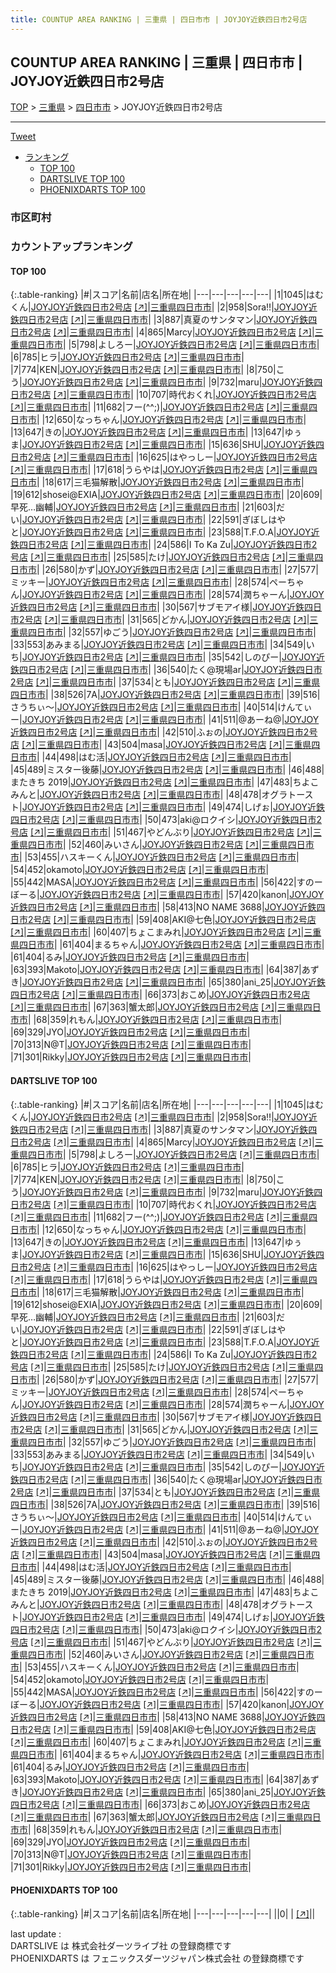 ```yaml
---
title: COUNTUP AREA RANKING | 三重県 | 四日市市 | JOYJOY近鉄四日市2号店
---
```

## COUNTUP AREA RANKING | 三重県 | 四日市市 | JOYJOY近鉄四日市2号店

[TOP](/darts/rank/) > [三重県](/darts/rank/三重県/) > [四日市市](/darts/rank/三重県/四日市市/) > JOYJOY近鉄四日市2号店

___

<a href="https://twitter.com/share?ref_src=twsrc%5Etfw" data-text="COUNTUP AREA RANKING | 三重県四日市市JOYJOY近鉄四日市2号店" class="twitter-share-button" data-hashtags="DARTSLIVE,PHOENIXDARTS,darts,ダーツ" data-show-count="false">Tweet</a>

* [ランキング](#カウントアップランキング)
    * [TOP 100](#top-100)
    * [DARTSLIVE TOP 100](#dartslive-top-100)
    * [PHOENIXDARTS TOP 100](#phoenixdarts-top-100)

### 市区町村

<ul>

</ul>

### カウントアップランキング

#### TOP 100



{:.table-ranking}
|#|スコア|名前|店名|所在地|
|---|---|---|---|---|
|1|1045|<span class="rank-name-dl">はむくん</span>|<a href="/darts/rank/shops/18fcf96944e41924774c926eb736cb5a.html">JOYJOY近鉄四日市2号店</a> <a href="https://search.dartslive.com/jp/shop/18fcf96944e41924774c926eb736cb5a">[↗]</a>|<a href="/darts/rank/三重県/四日市市">三重県四日市市</a>|
|2|958|<span class="rank-name-dl">Sora‼︎</span>|<a href="/darts/rank/shops/18fcf96944e41924774c926eb736cb5a.html">JOYJOY近鉄四日市2号店</a> <a href="https://search.dartslive.com/jp/shop/18fcf96944e41924774c926eb736cb5a">[↗]</a>|<a href="/darts/rank/三重県/四日市市">三重県四日市市</a>|
|3|887|<span class="rank-name-dl">真夏のサンタマン</span>|<a href="/darts/rank/shops/18fcf96944e41924774c926eb736cb5a.html">JOYJOY近鉄四日市2号店</a> <a href="https://search.dartslive.com/jp/shop/18fcf96944e41924774c926eb736cb5a">[↗]</a>|<a href="/darts/rank/三重県/四日市市">三重県四日市市</a>|
|4|865|<span class="rank-name-dl">Marcy</span>|<a href="/darts/rank/shops/18fcf96944e41924774c926eb736cb5a.html">JOYJOY近鉄四日市2号店</a> <a href="https://search.dartslive.com/jp/shop/18fcf96944e41924774c926eb736cb5a">[↗]</a>|<a href="/darts/rank/三重県/四日市市">三重県四日市市</a>|
|5|798|<span class="rank-name-dl">よしろー</span>|<a href="/darts/rank/shops/18fcf96944e41924774c926eb736cb5a.html">JOYJOY近鉄四日市2号店</a> <a href="https://search.dartslive.com/jp/shop/18fcf96944e41924774c926eb736cb5a">[↗]</a>|<a href="/darts/rank/三重県/四日市市">三重県四日市市</a>|
|6|785|<span class="rank-name-dl">ヒラ</span>|<a href="/darts/rank/shops/18fcf96944e41924774c926eb736cb5a.html">JOYJOY近鉄四日市2号店</a> <a href="https://search.dartslive.com/jp/shop/18fcf96944e41924774c926eb736cb5a">[↗]</a>|<a href="/darts/rank/三重県/四日市市">三重県四日市市</a>|
|7|774|<span class="rank-name-dl">KEN</span>|<a href="/darts/rank/shops/18fcf96944e41924774c926eb736cb5a.html">JOYJOY近鉄四日市2号店</a> <a href="https://search.dartslive.com/jp/shop/18fcf96944e41924774c926eb736cb5a">[↗]</a>|<a href="/darts/rank/三重県/四日市市">三重県四日市市</a>|
|8|750|<span class="rank-name-dl">こう</span>|<a href="/darts/rank/shops/18fcf96944e41924774c926eb736cb5a.html">JOYJOY近鉄四日市2号店</a> <a href="https://search.dartslive.com/jp/shop/18fcf96944e41924774c926eb736cb5a">[↗]</a>|<a href="/darts/rank/三重県/四日市市">三重県四日市市</a>|
|9|732|<span class="rank-name-dl">maru</span>|<a href="/darts/rank/shops/18fcf96944e41924774c926eb736cb5a.html">JOYJOY近鉄四日市2号店</a> <a href="https://search.dartslive.com/jp/shop/18fcf96944e41924774c926eb736cb5a">[↗]</a>|<a href="/darts/rank/三重県/四日市市">三重県四日市市</a>|
|10|707|<span class="rank-name-dl">時代おくれ</span>|<a href="/darts/rank/shops/18fcf96944e41924774c926eb736cb5a.html">JOYJOY近鉄四日市2号店</a> <a href="https://search.dartslive.com/jp/shop/18fcf96944e41924774c926eb736cb5a">[↗]</a>|<a href="/darts/rank/三重県/四日市市">三重県四日市市</a>|
|11|682|<span class="rank-name-dl">フー(^^;)</span>|<a href="/darts/rank/shops/18fcf96944e41924774c926eb736cb5a.html">JOYJOY近鉄四日市2号店</a> <a href="https://search.dartslive.com/jp/shop/18fcf96944e41924774c926eb736cb5a">[↗]</a>|<a href="/darts/rank/三重県/四日市市">三重県四日市市</a>|
|12|650|<span class="rank-name-dl">なっちゃん</span>|<a href="/darts/rank/shops/18fcf96944e41924774c926eb736cb5a.html">JOYJOY近鉄四日市2号店</a> <a href="https://search.dartslive.com/jp/shop/18fcf96944e41924774c926eb736cb5a">[↗]</a>|<a href="/darts/rank/三重県/四日市市">三重県四日市市</a>|
|13|647|<span class="rank-name-dl">きの</span>|<a href="/darts/rank/shops/18fcf96944e41924774c926eb736cb5a.html">JOYJOY近鉄四日市2号店</a> <a href="https://search.dartslive.com/jp/shop/18fcf96944e41924774c926eb736cb5a">[↗]</a>|<a href="/darts/rank/三重県/四日市市">三重県四日市市</a>|
|13|647|<span class="rank-name-dl">ゆぅま</span>|<a href="/darts/rank/shops/18fcf96944e41924774c926eb736cb5a.html">JOYJOY近鉄四日市2号店</a> <a href="https://search.dartslive.com/jp/shop/18fcf96944e41924774c926eb736cb5a">[↗]</a>|<a href="/darts/rank/三重県/四日市市">三重県四日市市</a>|
|15|636|<span class="rank-name-dl">SHU</span>|<a href="/darts/rank/shops/18fcf96944e41924774c926eb736cb5a.html">JOYJOY近鉄四日市2号店</a> <a href="https://search.dartslive.com/jp/shop/18fcf96944e41924774c926eb736cb5a">[↗]</a>|<a href="/darts/rank/三重県/四日市市">三重県四日市市</a>|
|16|625|<span class="rank-name-dl">はやっしー</span>|<a href="/darts/rank/shops/18fcf96944e41924774c926eb736cb5a.html">JOYJOY近鉄四日市2号店</a> <a href="https://search.dartslive.com/jp/shop/18fcf96944e41924774c926eb736cb5a">[↗]</a>|<a href="/darts/rank/三重県/四日市市">三重県四日市市</a>|
|17|618|<span class="rank-name-dl">うらやは</span>|<a href="/darts/rank/shops/18fcf96944e41924774c926eb736cb5a.html">JOYJOY近鉄四日市2号店</a> <a href="https://search.dartslive.com/jp/shop/18fcf96944e41924774c926eb736cb5a">[↗]</a>|<a href="/darts/rank/三重県/四日市市">三重県四日市市</a>|
|18|617|<span class="rank-name-dl">三毛猫解散</span>|<a href="/darts/rank/shops/18fcf96944e41924774c926eb736cb5a.html">JOYJOY近鉄四日市2号店</a> <a href="https://search.dartslive.com/jp/shop/18fcf96944e41924774c926eb736cb5a">[↗]</a>|<a href="/darts/rank/三重県/四日市市">三重県四日市市</a>|
|19|612|<span class="rank-name-dl">shosei@EXIA</span>|<a href="/darts/rank/shops/18fcf96944e41924774c926eb736cb5a.html">JOYJOY近鉄四日市2号店</a> <a href="https://search.dartslive.com/jp/shop/18fcf96944e41924774c926eb736cb5a">[↗]</a>|<a href="/darts/rank/三重県/四日市市">三重県四日市市</a>|
|20|609|<span class="rank-name-dl">早死…幽輔</span>|<a href="/darts/rank/shops/18fcf96944e41924774c926eb736cb5a.html">JOYJOY近鉄四日市2号店</a> <a href="https://search.dartslive.com/jp/shop/18fcf96944e41924774c926eb736cb5a">[↗]</a>|<a href="/darts/rank/三重県/四日市市">三重県四日市市</a>|
|21|603|<span class="rank-name-dl">だい</span>|<a href="/darts/rank/shops/18fcf96944e41924774c926eb736cb5a.html">JOYJOY近鉄四日市2号店</a> <a href="https://search.dartslive.com/jp/shop/18fcf96944e41924774c926eb736cb5a">[↗]</a>|<a href="/darts/rank/三重県/四日市市">三重県四日市市</a>|
|22|591|<span class="rank-name-dl">ぎぼしはやと</span>|<a href="/darts/rank/shops/18fcf96944e41924774c926eb736cb5a.html">JOYJOY近鉄四日市2号店</a> <a href="https://search.dartslive.com/jp/shop/18fcf96944e41924774c926eb736cb5a">[↗]</a>|<a href="/darts/rank/三重県/四日市市">三重県四日市市</a>|
|23|588|<span class="rank-name-dl">T.F.O.A</span>|<a href="/darts/rank/shops/18fcf96944e41924774c926eb736cb5a.html">JOYJOY近鉄四日市2号店</a> <a href="https://search.dartslive.com/jp/shop/18fcf96944e41924774c926eb736cb5a">[↗]</a>|<a href="/darts/rank/三重県/四日市市">三重県四日市市</a>|
|24|586|<span class="rank-name-dl">I To Ka Zu</span>|<a href="/darts/rank/shops/18fcf96944e41924774c926eb736cb5a.html">JOYJOY近鉄四日市2号店</a> <a href="https://search.dartslive.com/jp/shop/18fcf96944e41924774c926eb736cb5a">[↗]</a>|<a href="/darts/rank/三重県/四日市市">三重県四日市市</a>|
|25|585|<span class="rank-name-dl">たけ</span>|<a href="/darts/rank/shops/18fcf96944e41924774c926eb736cb5a.html">JOYJOY近鉄四日市2号店</a> <a href="https://search.dartslive.com/jp/shop/18fcf96944e41924774c926eb736cb5a">[↗]</a>|<a href="/darts/rank/三重県/四日市市">三重県四日市市</a>|
|26|580|<span class="rank-name-dl">かず</span>|<a href="/darts/rank/shops/18fcf96944e41924774c926eb736cb5a.html">JOYJOY近鉄四日市2号店</a> <a href="https://search.dartslive.com/jp/shop/18fcf96944e41924774c926eb736cb5a">[↗]</a>|<a href="/darts/rank/三重県/四日市市">三重県四日市市</a>|
|27|577|<span class="rank-name-dl">ミッキー</span>|<a href="/darts/rank/shops/18fcf96944e41924774c926eb736cb5a.html">JOYJOY近鉄四日市2号店</a> <a href="https://search.dartslive.com/jp/shop/18fcf96944e41924774c926eb736cb5a">[↗]</a>|<a href="/darts/rank/三重県/四日市市">三重県四日市市</a>|
|28|574|<span class="rank-name-dl">ペーちゃん</span>|<a href="/darts/rank/shops/18fcf96944e41924774c926eb736cb5a.html">JOYJOY近鉄四日市2号店</a> <a href="https://search.dartslive.com/jp/shop/18fcf96944e41924774c926eb736cb5a">[↗]</a>|<a href="/darts/rank/三重県/四日市市">三重県四日市市</a>|
|28|574|<span class="rank-name-dl">潤ちゃーん</span>|<a href="/darts/rank/shops/18fcf96944e41924774c926eb736cb5a.html">JOYJOY近鉄四日市2号店</a> <a href="https://search.dartslive.com/jp/shop/18fcf96944e41924774c926eb736cb5a">[↗]</a>|<a href="/darts/rank/三重県/四日市市">三重県四日市市</a>|
|30|567|<span class="rank-name-dl">サブモアイ様</span>|<a href="/darts/rank/shops/18fcf96944e41924774c926eb736cb5a.html">JOYJOY近鉄四日市2号店</a> <a href="https://search.dartslive.com/jp/shop/18fcf96944e41924774c926eb736cb5a">[↗]</a>|<a href="/darts/rank/三重県/四日市市">三重県四日市市</a>|
|31|565|<span class="rank-name-dl">どかん</span>|<a href="/darts/rank/shops/18fcf96944e41924774c926eb736cb5a.html">JOYJOY近鉄四日市2号店</a> <a href="https://search.dartslive.com/jp/shop/18fcf96944e41924774c926eb736cb5a">[↗]</a>|<a href="/darts/rank/三重県/四日市市">三重県四日市市</a>|
|32|557|<span class="rank-name-dl">ゆごう</span>|<a href="/darts/rank/shops/18fcf96944e41924774c926eb736cb5a.html">JOYJOY近鉄四日市2号店</a> <a href="https://search.dartslive.com/jp/shop/18fcf96944e41924774c926eb736cb5a">[↗]</a>|<a href="/darts/rank/三重県/四日市市">三重県四日市市</a>|
|33|553|<span class="rank-name-dl">あみまる</span>|<a href="/darts/rank/shops/18fcf96944e41924774c926eb736cb5a.html">JOYJOY近鉄四日市2号店</a> <a href="https://search.dartslive.com/jp/shop/18fcf96944e41924774c926eb736cb5a">[↗]</a>|<a href="/darts/rank/三重県/四日市市">三重県四日市市</a>|
|34|549|<span class="rank-name-dl">いち</span>|<a href="/darts/rank/shops/18fcf96944e41924774c926eb736cb5a.html">JOYJOY近鉄四日市2号店</a> <a href="https://search.dartslive.com/jp/shop/18fcf96944e41924774c926eb736cb5a">[↗]</a>|<a href="/darts/rank/三重県/四日市市">三重県四日市市</a>|
|35|542|<span class="rank-name-dl">しのぴー</span>|<a href="/darts/rank/shops/18fcf96944e41924774c926eb736cb5a.html">JOYJOY近鉄四日市2号店</a> <a href="https://search.dartslive.com/jp/shop/18fcf96944e41924774c926eb736cb5a">[↗]</a>|<a href="/darts/rank/三重県/四日市市">三重県四日市市</a>|
|36|540|<span class="rank-name-dl">たく@現場ar</span>|<a href="/darts/rank/shops/18fcf96944e41924774c926eb736cb5a.html">JOYJOY近鉄四日市2号店</a> <a href="https://search.dartslive.com/jp/shop/18fcf96944e41924774c926eb736cb5a">[↗]</a>|<a href="/darts/rank/三重県/四日市市">三重県四日市市</a>|
|37|534|<span class="rank-name-dl">とも</span>|<a href="/darts/rank/shops/18fcf96944e41924774c926eb736cb5a.html">JOYJOY近鉄四日市2号店</a> <a href="https://search.dartslive.com/jp/shop/18fcf96944e41924774c926eb736cb5a">[↗]</a>|<a href="/darts/rank/三重県/四日市市">三重県四日市市</a>|
|38|526|<span class="rank-name-dl">7A</span>|<a href="/darts/rank/shops/18fcf96944e41924774c926eb736cb5a.html">JOYJOY近鉄四日市2号店</a> <a href="https://search.dartslive.com/jp/shop/18fcf96944e41924774c926eb736cb5a">[↗]</a>|<a href="/darts/rank/三重県/四日市市">三重県四日市市</a>|
|39|516|<span class="rank-name-dl">さうちぃ〜</span>|<a href="/darts/rank/shops/18fcf96944e41924774c926eb736cb5a.html">JOYJOY近鉄四日市2号店</a> <a href="https://search.dartslive.com/jp/shop/18fcf96944e41924774c926eb736cb5a">[↗]</a>|<a href="/darts/rank/三重県/四日市市">三重県四日市市</a>|
|40|514|<span class="rank-name-dl">けんてぃー</span>|<a href="/darts/rank/shops/18fcf96944e41924774c926eb736cb5a.html">JOYJOY近鉄四日市2号店</a> <a href="https://search.dartslive.com/jp/shop/18fcf96944e41924774c926eb736cb5a">[↗]</a>|<a href="/darts/rank/三重県/四日市市">三重県四日市市</a>|
|41|511|<span class="rank-name-dl">@あーね@</span>|<a href="/darts/rank/shops/18fcf96944e41924774c926eb736cb5a.html">JOYJOY近鉄四日市2号店</a> <a href="https://search.dartslive.com/jp/shop/18fcf96944e41924774c926eb736cb5a">[↗]</a>|<a href="/darts/rank/三重県/四日市市">三重県四日市市</a>|
|42|510|<span class="rank-name-dl">ふぉの</span>|<a href="/darts/rank/shops/18fcf96944e41924774c926eb736cb5a.html">JOYJOY近鉄四日市2号店</a> <a href="https://search.dartslive.com/jp/shop/18fcf96944e41924774c926eb736cb5a">[↗]</a>|<a href="/darts/rank/三重県/四日市市">三重県四日市市</a>|
|43|504|<span class="rank-name-dl">masa</span>|<a href="/darts/rank/shops/18fcf96944e41924774c926eb736cb5a.html">JOYJOY近鉄四日市2号店</a> <a href="https://search.dartslive.com/jp/shop/18fcf96944e41924774c926eb736cb5a">[↗]</a>|<a href="/darts/rank/三重県/四日市市">三重県四日市市</a>|
|44|498|<span class="rank-name-dl">はむ活</span>|<a href="/darts/rank/shops/18fcf96944e41924774c926eb736cb5a.html">JOYJOY近鉄四日市2号店</a> <a href="https://search.dartslive.com/jp/shop/18fcf96944e41924774c926eb736cb5a">[↗]</a>|<a href="/darts/rank/三重県/四日市市">三重県四日市市</a>|
|45|489|<span class="rank-name-dl">ミスター後藤</span>|<a href="/darts/rank/shops/18fcf96944e41924774c926eb736cb5a.html">JOYJOY近鉄四日市2号店</a> <a href="https://search.dartslive.com/jp/shop/18fcf96944e41924774c926eb736cb5a">[↗]</a>|<a href="/darts/rank/三重県/四日市市">三重県四日市市</a>|
|46|488|<span class="rank-name-dl">またきち 2019</span>|<a href="/darts/rank/shops/18fcf96944e41924774c926eb736cb5a.html">JOYJOY近鉄四日市2号店</a> <a href="https://search.dartslive.com/jp/shop/18fcf96944e41924774c926eb736cb5a">[↗]</a>|<a href="/darts/rank/三重県/四日市市">三重県四日市市</a>|
|47|483|<span class="rank-name-dl">ちよこみんと</span>|<a href="/darts/rank/shops/18fcf96944e41924774c926eb736cb5a.html">JOYJOY近鉄四日市2号店</a> <a href="https://search.dartslive.com/jp/shop/18fcf96944e41924774c926eb736cb5a">[↗]</a>|<a href="/darts/rank/三重県/四日市市">三重県四日市市</a>|
|48|478|<span class="rank-name-dl">オグラトースト</span>|<a href="/darts/rank/shops/18fcf96944e41924774c926eb736cb5a.html">JOYJOY近鉄四日市2号店</a> <a href="https://search.dartslive.com/jp/shop/18fcf96944e41924774c926eb736cb5a">[↗]</a>|<a href="/darts/rank/三重県/四日市市">三重県四日市市</a>|
|49|474|<span class="rank-name-dl">しげぉ</span>|<a href="/darts/rank/shops/18fcf96944e41924774c926eb736cb5a.html">JOYJOY近鉄四日市2号店</a> <a href="https://search.dartslive.com/jp/shop/18fcf96944e41924774c926eb736cb5a">[↗]</a>|<a href="/darts/rank/三重県/四日市市">三重県四日市市</a>|
|50|473|<span class="rank-name-dl">aki@ロクイシ</span>|<a href="/darts/rank/shops/18fcf96944e41924774c926eb736cb5a.html">JOYJOY近鉄四日市2号店</a> <a href="https://search.dartslive.com/jp/shop/18fcf96944e41924774c926eb736cb5a">[↗]</a>|<a href="/darts/rank/三重県/四日市市">三重県四日市市</a>|
|51|467|<span class="rank-name-dl">やどんぶり</span>|<a href="/darts/rank/shops/18fcf96944e41924774c926eb736cb5a.html">JOYJOY近鉄四日市2号店</a> <a href="https://search.dartslive.com/jp/shop/18fcf96944e41924774c926eb736cb5a">[↗]</a>|<a href="/darts/rank/三重県/四日市市">三重県四日市市</a>|
|52|460|<span class="rank-name-dl">みいさん</span>|<a href="/darts/rank/shops/18fcf96944e41924774c926eb736cb5a.html">JOYJOY近鉄四日市2号店</a> <a href="https://search.dartslive.com/jp/shop/18fcf96944e41924774c926eb736cb5a">[↗]</a>|<a href="/darts/rank/三重県/四日市市">三重県四日市市</a>|
|53|455|<span class="rank-name-dl">ハスキーくん</span>|<a href="/darts/rank/shops/18fcf96944e41924774c926eb736cb5a.html">JOYJOY近鉄四日市2号店</a> <a href="https://search.dartslive.com/jp/shop/18fcf96944e41924774c926eb736cb5a">[↗]</a>|<a href="/darts/rank/三重県/四日市市">三重県四日市市</a>|
|54|452|<span class="rank-name-dl">okamoto</span>|<a href="/darts/rank/shops/18fcf96944e41924774c926eb736cb5a.html">JOYJOY近鉄四日市2号店</a> <a href="https://search.dartslive.com/jp/shop/18fcf96944e41924774c926eb736cb5a">[↗]</a>|<a href="/darts/rank/三重県/四日市市">三重県四日市市</a>|
|55|442|<span class="rank-name-dl">MASA</span>|<a href="/darts/rank/shops/18fcf96944e41924774c926eb736cb5a.html">JOYJOY近鉄四日市2号店</a> <a href="https://search.dartslive.com/jp/shop/18fcf96944e41924774c926eb736cb5a">[↗]</a>|<a href="/darts/rank/三重県/四日市市">三重県四日市市</a>|
|56|422|<span class="rank-name-dl">すのーぼーる</span>|<a href="/darts/rank/shops/18fcf96944e41924774c926eb736cb5a.html">JOYJOY近鉄四日市2号店</a> <a href="https://search.dartslive.com/jp/shop/18fcf96944e41924774c926eb736cb5a">[↗]</a>|<a href="/darts/rank/三重県/四日市市">三重県四日市市</a>|
|57|420|<span class="rank-name-dl">kanon</span>|<a href="/darts/rank/shops/18fcf96944e41924774c926eb736cb5a.html">JOYJOY近鉄四日市2号店</a> <a href="https://search.dartslive.com/jp/shop/18fcf96944e41924774c926eb736cb5a">[↗]</a>|<a href="/darts/rank/三重県/四日市市">三重県四日市市</a>|
|58|413|<span class="rank-name-dl">NO NAME 3688</span>|<a href="/darts/rank/shops/18fcf96944e41924774c926eb736cb5a.html">JOYJOY近鉄四日市2号店</a> <a href="https://search.dartslive.com/jp/shop/18fcf96944e41924774c926eb736cb5a">[↗]</a>|<a href="/darts/rank/三重県/四日市市">三重県四日市市</a>|
|59|408|<span class="rank-name-dl">AKI@七色</span>|<a href="/darts/rank/shops/18fcf96944e41924774c926eb736cb5a.html">JOYJOY近鉄四日市2号店</a> <a href="https://search.dartslive.com/jp/shop/18fcf96944e41924774c926eb736cb5a">[↗]</a>|<a href="/darts/rank/三重県/四日市市">三重県四日市市</a>|
|60|407|<span class="rank-name-dl">ちょこまみれ</span>|<a href="/darts/rank/shops/18fcf96944e41924774c926eb736cb5a.html">JOYJOY近鉄四日市2号店</a> <a href="https://search.dartslive.com/jp/shop/18fcf96944e41924774c926eb736cb5a">[↗]</a>|<a href="/darts/rank/三重県/四日市市">三重県四日市市</a>|
|61|404|<span class="rank-name-dl">まるちゃん</span>|<a href="/darts/rank/shops/18fcf96944e41924774c926eb736cb5a.html">JOYJOY近鉄四日市2号店</a> <a href="https://search.dartslive.com/jp/shop/18fcf96944e41924774c926eb736cb5a">[↗]</a>|<a href="/darts/rank/三重県/四日市市">三重県四日市市</a>|
|61|404|<span class="rank-name-dl">るみ</span>|<a href="/darts/rank/shops/18fcf96944e41924774c926eb736cb5a.html">JOYJOY近鉄四日市2号店</a> <a href="https://search.dartslive.com/jp/shop/18fcf96944e41924774c926eb736cb5a">[↗]</a>|<a href="/darts/rank/三重県/四日市市">三重県四日市市</a>|
|63|393|<span class="rank-name-dl">Makoto</span>|<a href="/darts/rank/shops/18fcf96944e41924774c926eb736cb5a.html">JOYJOY近鉄四日市2号店</a> <a href="https://search.dartslive.com/jp/shop/18fcf96944e41924774c926eb736cb5a">[↗]</a>|<a href="/darts/rank/三重県/四日市市">三重県四日市市</a>|
|64|387|<span class="rank-name-dl">あずき</span>|<a href="/darts/rank/shops/18fcf96944e41924774c926eb736cb5a.html">JOYJOY近鉄四日市2号店</a> <a href="https://search.dartslive.com/jp/shop/18fcf96944e41924774c926eb736cb5a">[↗]</a>|<a href="/darts/rank/三重県/四日市市">三重県四日市市</a>|
|65|380|<span class="rank-name-dl">ani_25</span>|<a href="/darts/rank/shops/18fcf96944e41924774c926eb736cb5a.html">JOYJOY近鉄四日市2号店</a> <a href="https://search.dartslive.com/jp/shop/18fcf96944e41924774c926eb736cb5a">[↗]</a>|<a href="/darts/rank/三重県/四日市市">三重県四日市市</a>|
|66|373|<span class="rank-name-dl">おこめ</span>|<a href="/darts/rank/shops/18fcf96944e41924774c926eb736cb5a.html">JOYJOY近鉄四日市2号店</a> <a href="https://search.dartslive.com/jp/shop/18fcf96944e41924774c926eb736cb5a">[↗]</a>|<a href="/darts/rank/三重県/四日市市">三重県四日市市</a>|
|67|363|<span class="rank-name-dl">蟹太郎</span>|<a href="/darts/rank/shops/18fcf96944e41924774c926eb736cb5a.html">JOYJOY近鉄四日市2号店</a> <a href="https://search.dartslive.com/jp/shop/18fcf96944e41924774c926eb736cb5a">[↗]</a>|<a href="/darts/rank/三重県/四日市市">三重県四日市市</a>|
|68|359|<span class="rank-name-dl">れもん</span>|<a href="/darts/rank/shops/18fcf96944e41924774c926eb736cb5a.html">JOYJOY近鉄四日市2号店</a> <a href="https://search.dartslive.com/jp/shop/18fcf96944e41924774c926eb736cb5a">[↗]</a>|<a href="/darts/rank/三重県/四日市市">三重県四日市市</a>|
|69|329|<span class="rank-name-dl">JYO</span>|<a href="/darts/rank/shops/18fcf96944e41924774c926eb736cb5a.html">JOYJOY近鉄四日市2号店</a> <a href="https://search.dartslive.com/jp/shop/18fcf96944e41924774c926eb736cb5a">[↗]</a>|<a href="/darts/rank/三重県/四日市市">三重県四日市市</a>|
|70|313|<span class="rank-name-dl">N@T</span>|<a href="/darts/rank/shops/18fcf96944e41924774c926eb736cb5a.html">JOYJOY近鉄四日市2号店</a> <a href="https://search.dartslive.com/jp/shop/18fcf96944e41924774c926eb736cb5a">[↗]</a>|<a href="/darts/rank/三重県/四日市市">三重県四日市市</a>|
|71|301|<span class="rank-name-dl">Rikky</span>|<a href="/darts/rank/shops/18fcf96944e41924774c926eb736cb5a.html">JOYJOY近鉄四日市2号店</a> <a href="https://search.dartslive.com/jp/shop/18fcf96944e41924774c926eb736cb5a">[↗]</a>|<a href="/darts/rank/三重県/四日市市">三重県四日市市</a>|


#### DARTSLIVE TOP 100



{:.table-ranking}
|#|スコア|名前|店名|所在地|
|---|---|---|---|---|
|1|1045|<span class="rank-name-dl">はむくん</span>|<a href="/darts/rank/shops/18fcf96944e41924774c926eb736cb5a.html">JOYJOY近鉄四日市2号店</a> <a href="https://search.dartslive.com/jp/shop/18fcf96944e41924774c926eb736cb5a">[↗]</a>|<a href="/darts/rank/三重県/四日市市">三重県四日市市</a>|
|2|958|<span class="rank-name-dl">Sora‼︎</span>|<a href="/darts/rank/shops/18fcf96944e41924774c926eb736cb5a.html">JOYJOY近鉄四日市2号店</a> <a href="https://search.dartslive.com/jp/shop/18fcf96944e41924774c926eb736cb5a">[↗]</a>|<a href="/darts/rank/三重県/四日市市">三重県四日市市</a>|
|3|887|<span class="rank-name-dl">真夏のサンタマン</span>|<a href="/darts/rank/shops/18fcf96944e41924774c926eb736cb5a.html">JOYJOY近鉄四日市2号店</a> <a href="https://search.dartslive.com/jp/shop/18fcf96944e41924774c926eb736cb5a">[↗]</a>|<a href="/darts/rank/三重県/四日市市">三重県四日市市</a>|
|4|865|<span class="rank-name-dl">Marcy</span>|<a href="/darts/rank/shops/18fcf96944e41924774c926eb736cb5a.html">JOYJOY近鉄四日市2号店</a> <a href="https://search.dartslive.com/jp/shop/18fcf96944e41924774c926eb736cb5a">[↗]</a>|<a href="/darts/rank/三重県/四日市市">三重県四日市市</a>|
|5|798|<span class="rank-name-dl">よしろー</span>|<a href="/darts/rank/shops/18fcf96944e41924774c926eb736cb5a.html">JOYJOY近鉄四日市2号店</a> <a href="https://search.dartslive.com/jp/shop/18fcf96944e41924774c926eb736cb5a">[↗]</a>|<a href="/darts/rank/三重県/四日市市">三重県四日市市</a>|
|6|785|<span class="rank-name-dl">ヒラ</span>|<a href="/darts/rank/shops/18fcf96944e41924774c926eb736cb5a.html">JOYJOY近鉄四日市2号店</a> <a href="https://search.dartslive.com/jp/shop/18fcf96944e41924774c926eb736cb5a">[↗]</a>|<a href="/darts/rank/三重県/四日市市">三重県四日市市</a>|
|7|774|<span class="rank-name-dl">KEN</span>|<a href="/darts/rank/shops/18fcf96944e41924774c926eb736cb5a.html">JOYJOY近鉄四日市2号店</a> <a href="https://search.dartslive.com/jp/shop/18fcf96944e41924774c926eb736cb5a">[↗]</a>|<a href="/darts/rank/三重県/四日市市">三重県四日市市</a>|
|8|750|<span class="rank-name-dl">こう</span>|<a href="/darts/rank/shops/18fcf96944e41924774c926eb736cb5a.html">JOYJOY近鉄四日市2号店</a> <a href="https://search.dartslive.com/jp/shop/18fcf96944e41924774c926eb736cb5a">[↗]</a>|<a href="/darts/rank/三重県/四日市市">三重県四日市市</a>|
|9|732|<span class="rank-name-dl">maru</span>|<a href="/darts/rank/shops/18fcf96944e41924774c926eb736cb5a.html">JOYJOY近鉄四日市2号店</a> <a href="https://search.dartslive.com/jp/shop/18fcf96944e41924774c926eb736cb5a">[↗]</a>|<a href="/darts/rank/三重県/四日市市">三重県四日市市</a>|
|10|707|<span class="rank-name-dl">時代おくれ</span>|<a href="/darts/rank/shops/18fcf96944e41924774c926eb736cb5a.html">JOYJOY近鉄四日市2号店</a> <a href="https://search.dartslive.com/jp/shop/18fcf96944e41924774c926eb736cb5a">[↗]</a>|<a href="/darts/rank/三重県/四日市市">三重県四日市市</a>|
|11|682|<span class="rank-name-dl">フー(^^;)</span>|<a href="/darts/rank/shops/18fcf96944e41924774c926eb736cb5a.html">JOYJOY近鉄四日市2号店</a> <a href="https://search.dartslive.com/jp/shop/18fcf96944e41924774c926eb736cb5a">[↗]</a>|<a href="/darts/rank/三重県/四日市市">三重県四日市市</a>|
|12|650|<span class="rank-name-dl">なっちゃん</span>|<a href="/darts/rank/shops/18fcf96944e41924774c926eb736cb5a.html">JOYJOY近鉄四日市2号店</a> <a href="https://search.dartslive.com/jp/shop/18fcf96944e41924774c926eb736cb5a">[↗]</a>|<a href="/darts/rank/三重県/四日市市">三重県四日市市</a>|
|13|647|<span class="rank-name-dl">きの</span>|<a href="/darts/rank/shops/18fcf96944e41924774c926eb736cb5a.html">JOYJOY近鉄四日市2号店</a> <a href="https://search.dartslive.com/jp/shop/18fcf96944e41924774c926eb736cb5a">[↗]</a>|<a href="/darts/rank/三重県/四日市市">三重県四日市市</a>|
|13|647|<span class="rank-name-dl">ゆぅま</span>|<a href="/darts/rank/shops/18fcf96944e41924774c926eb736cb5a.html">JOYJOY近鉄四日市2号店</a> <a href="https://search.dartslive.com/jp/shop/18fcf96944e41924774c926eb736cb5a">[↗]</a>|<a href="/darts/rank/三重県/四日市市">三重県四日市市</a>|
|15|636|<span class="rank-name-dl">SHU</span>|<a href="/darts/rank/shops/18fcf96944e41924774c926eb736cb5a.html">JOYJOY近鉄四日市2号店</a> <a href="https://search.dartslive.com/jp/shop/18fcf96944e41924774c926eb736cb5a">[↗]</a>|<a href="/darts/rank/三重県/四日市市">三重県四日市市</a>|
|16|625|<span class="rank-name-dl">はやっしー</span>|<a href="/darts/rank/shops/18fcf96944e41924774c926eb736cb5a.html">JOYJOY近鉄四日市2号店</a> <a href="https://search.dartslive.com/jp/shop/18fcf96944e41924774c926eb736cb5a">[↗]</a>|<a href="/darts/rank/三重県/四日市市">三重県四日市市</a>|
|17|618|<span class="rank-name-dl">うらやは</span>|<a href="/darts/rank/shops/18fcf96944e41924774c926eb736cb5a.html">JOYJOY近鉄四日市2号店</a> <a href="https://search.dartslive.com/jp/shop/18fcf96944e41924774c926eb736cb5a">[↗]</a>|<a href="/darts/rank/三重県/四日市市">三重県四日市市</a>|
|18|617|<span class="rank-name-dl">三毛猫解散</span>|<a href="/darts/rank/shops/18fcf96944e41924774c926eb736cb5a.html">JOYJOY近鉄四日市2号店</a> <a href="https://search.dartslive.com/jp/shop/18fcf96944e41924774c926eb736cb5a">[↗]</a>|<a href="/darts/rank/三重県/四日市市">三重県四日市市</a>|
|19|612|<span class="rank-name-dl">shosei@EXIA</span>|<a href="/darts/rank/shops/18fcf96944e41924774c926eb736cb5a.html">JOYJOY近鉄四日市2号店</a> <a href="https://search.dartslive.com/jp/shop/18fcf96944e41924774c926eb736cb5a">[↗]</a>|<a href="/darts/rank/三重県/四日市市">三重県四日市市</a>|
|20|609|<span class="rank-name-dl">早死…幽輔</span>|<a href="/darts/rank/shops/18fcf96944e41924774c926eb736cb5a.html">JOYJOY近鉄四日市2号店</a> <a href="https://search.dartslive.com/jp/shop/18fcf96944e41924774c926eb736cb5a">[↗]</a>|<a href="/darts/rank/三重県/四日市市">三重県四日市市</a>|
|21|603|<span class="rank-name-dl">だい</span>|<a href="/darts/rank/shops/18fcf96944e41924774c926eb736cb5a.html">JOYJOY近鉄四日市2号店</a> <a href="https://search.dartslive.com/jp/shop/18fcf96944e41924774c926eb736cb5a">[↗]</a>|<a href="/darts/rank/三重県/四日市市">三重県四日市市</a>|
|22|591|<span class="rank-name-dl">ぎぼしはやと</span>|<a href="/darts/rank/shops/18fcf96944e41924774c926eb736cb5a.html">JOYJOY近鉄四日市2号店</a> <a href="https://search.dartslive.com/jp/shop/18fcf96944e41924774c926eb736cb5a">[↗]</a>|<a href="/darts/rank/三重県/四日市市">三重県四日市市</a>|
|23|588|<span class="rank-name-dl">T.F.O.A</span>|<a href="/darts/rank/shops/18fcf96944e41924774c926eb736cb5a.html">JOYJOY近鉄四日市2号店</a> <a href="https://search.dartslive.com/jp/shop/18fcf96944e41924774c926eb736cb5a">[↗]</a>|<a href="/darts/rank/三重県/四日市市">三重県四日市市</a>|
|24|586|<span class="rank-name-dl">I To Ka Zu</span>|<a href="/darts/rank/shops/18fcf96944e41924774c926eb736cb5a.html">JOYJOY近鉄四日市2号店</a> <a href="https://search.dartslive.com/jp/shop/18fcf96944e41924774c926eb736cb5a">[↗]</a>|<a href="/darts/rank/三重県/四日市市">三重県四日市市</a>|
|25|585|<span class="rank-name-dl">たけ</span>|<a href="/darts/rank/shops/18fcf96944e41924774c926eb736cb5a.html">JOYJOY近鉄四日市2号店</a> <a href="https://search.dartslive.com/jp/shop/18fcf96944e41924774c926eb736cb5a">[↗]</a>|<a href="/darts/rank/三重県/四日市市">三重県四日市市</a>|
|26|580|<span class="rank-name-dl">かず</span>|<a href="/darts/rank/shops/18fcf96944e41924774c926eb736cb5a.html">JOYJOY近鉄四日市2号店</a> <a href="https://search.dartslive.com/jp/shop/18fcf96944e41924774c926eb736cb5a">[↗]</a>|<a href="/darts/rank/三重県/四日市市">三重県四日市市</a>|
|27|577|<span class="rank-name-dl">ミッキー</span>|<a href="/darts/rank/shops/18fcf96944e41924774c926eb736cb5a.html">JOYJOY近鉄四日市2号店</a> <a href="https://search.dartslive.com/jp/shop/18fcf96944e41924774c926eb736cb5a">[↗]</a>|<a href="/darts/rank/三重県/四日市市">三重県四日市市</a>|
|28|574|<span class="rank-name-dl">ペーちゃん</span>|<a href="/darts/rank/shops/18fcf96944e41924774c926eb736cb5a.html">JOYJOY近鉄四日市2号店</a> <a href="https://search.dartslive.com/jp/shop/18fcf96944e41924774c926eb736cb5a">[↗]</a>|<a href="/darts/rank/三重県/四日市市">三重県四日市市</a>|
|28|574|<span class="rank-name-dl">潤ちゃーん</span>|<a href="/darts/rank/shops/18fcf96944e41924774c926eb736cb5a.html">JOYJOY近鉄四日市2号店</a> <a href="https://search.dartslive.com/jp/shop/18fcf96944e41924774c926eb736cb5a">[↗]</a>|<a href="/darts/rank/三重県/四日市市">三重県四日市市</a>|
|30|567|<span class="rank-name-dl">サブモアイ様</span>|<a href="/darts/rank/shops/18fcf96944e41924774c926eb736cb5a.html">JOYJOY近鉄四日市2号店</a> <a href="https://search.dartslive.com/jp/shop/18fcf96944e41924774c926eb736cb5a">[↗]</a>|<a href="/darts/rank/三重県/四日市市">三重県四日市市</a>|
|31|565|<span class="rank-name-dl">どかん</span>|<a href="/darts/rank/shops/18fcf96944e41924774c926eb736cb5a.html">JOYJOY近鉄四日市2号店</a> <a href="https://search.dartslive.com/jp/shop/18fcf96944e41924774c926eb736cb5a">[↗]</a>|<a href="/darts/rank/三重県/四日市市">三重県四日市市</a>|
|32|557|<span class="rank-name-dl">ゆごう</span>|<a href="/darts/rank/shops/18fcf96944e41924774c926eb736cb5a.html">JOYJOY近鉄四日市2号店</a> <a href="https://search.dartslive.com/jp/shop/18fcf96944e41924774c926eb736cb5a">[↗]</a>|<a href="/darts/rank/三重県/四日市市">三重県四日市市</a>|
|33|553|<span class="rank-name-dl">あみまる</span>|<a href="/darts/rank/shops/18fcf96944e41924774c926eb736cb5a.html">JOYJOY近鉄四日市2号店</a> <a href="https://search.dartslive.com/jp/shop/18fcf96944e41924774c926eb736cb5a">[↗]</a>|<a href="/darts/rank/三重県/四日市市">三重県四日市市</a>|
|34|549|<span class="rank-name-dl">いち</span>|<a href="/darts/rank/shops/18fcf96944e41924774c926eb736cb5a.html">JOYJOY近鉄四日市2号店</a> <a href="https://search.dartslive.com/jp/shop/18fcf96944e41924774c926eb736cb5a">[↗]</a>|<a href="/darts/rank/三重県/四日市市">三重県四日市市</a>|
|35|542|<span class="rank-name-dl">しのぴー</span>|<a href="/darts/rank/shops/18fcf96944e41924774c926eb736cb5a.html">JOYJOY近鉄四日市2号店</a> <a href="https://search.dartslive.com/jp/shop/18fcf96944e41924774c926eb736cb5a">[↗]</a>|<a href="/darts/rank/三重県/四日市市">三重県四日市市</a>|
|36|540|<span class="rank-name-dl">たく@現場ar</span>|<a href="/darts/rank/shops/18fcf96944e41924774c926eb736cb5a.html">JOYJOY近鉄四日市2号店</a> <a href="https://search.dartslive.com/jp/shop/18fcf96944e41924774c926eb736cb5a">[↗]</a>|<a href="/darts/rank/三重県/四日市市">三重県四日市市</a>|
|37|534|<span class="rank-name-dl">とも</span>|<a href="/darts/rank/shops/18fcf96944e41924774c926eb736cb5a.html">JOYJOY近鉄四日市2号店</a> <a href="https://search.dartslive.com/jp/shop/18fcf96944e41924774c926eb736cb5a">[↗]</a>|<a href="/darts/rank/三重県/四日市市">三重県四日市市</a>|
|38|526|<span class="rank-name-dl">7A</span>|<a href="/darts/rank/shops/18fcf96944e41924774c926eb736cb5a.html">JOYJOY近鉄四日市2号店</a> <a href="https://search.dartslive.com/jp/shop/18fcf96944e41924774c926eb736cb5a">[↗]</a>|<a href="/darts/rank/三重県/四日市市">三重県四日市市</a>|
|39|516|<span class="rank-name-dl">さうちぃ〜</span>|<a href="/darts/rank/shops/18fcf96944e41924774c926eb736cb5a.html">JOYJOY近鉄四日市2号店</a> <a href="https://search.dartslive.com/jp/shop/18fcf96944e41924774c926eb736cb5a">[↗]</a>|<a href="/darts/rank/三重県/四日市市">三重県四日市市</a>|
|40|514|<span class="rank-name-dl">けんてぃー</span>|<a href="/darts/rank/shops/18fcf96944e41924774c926eb736cb5a.html">JOYJOY近鉄四日市2号店</a> <a href="https://search.dartslive.com/jp/shop/18fcf96944e41924774c926eb736cb5a">[↗]</a>|<a href="/darts/rank/三重県/四日市市">三重県四日市市</a>|
|41|511|<span class="rank-name-dl">@あーね@</span>|<a href="/darts/rank/shops/18fcf96944e41924774c926eb736cb5a.html">JOYJOY近鉄四日市2号店</a> <a href="https://search.dartslive.com/jp/shop/18fcf96944e41924774c926eb736cb5a">[↗]</a>|<a href="/darts/rank/三重県/四日市市">三重県四日市市</a>|
|42|510|<span class="rank-name-dl">ふぉの</span>|<a href="/darts/rank/shops/18fcf96944e41924774c926eb736cb5a.html">JOYJOY近鉄四日市2号店</a> <a href="https://search.dartslive.com/jp/shop/18fcf96944e41924774c926eb736cb5a">[↗]</a>|<a href="/darts/rank/三重県/四日市市">三重県四日市市</a>|
|43|504|<span class="rank-name-dl">masa</span>|<a href="/darts/rank/shops/18fcf96944e41924774c926eb736cb5a.html">JOYJOY近鉄四日市2号店</a> <a href="https://search.dartslive.com/jp/shop/18fcf96944e41924774c926eb736cb5a">[↗]</a>|<a href="/darts/rank/三重県/四日市市">三重県四日市市</a>|
|44|498|<span class="rank-name-dl">はむ活</span>|<a href="/darts/rank/shops/18fcf96944e41924774c926eb736cb5a.html">JOYJOY近鉄四日市2号店</a> <a href="https://search.dartslive.com/jp/shop/18fcf96944e41924774c926eb736cb5a">[↗]</a>|<a href="/darts/rank/三重県/四日市市">三重県四日市市</a>|
|45|489|<span class="rank-name-dl">ミスター後藤</span>|<a href="/darts/rank/shops/18fcf96944e41924774c926eb736cb5a.html">JOYJOY近鉄四日市2号店</a> <a href="https://search.dartslive.com/jp/shop/18fcf96944e41924774c926eb736cb5a">[↗]</a>|<a href="/darts/rank/三重県/四日市市">三重県四日市市</a>|
|46|488|<span class="rank-name-dl">またきち 2019</span>|<a href="/darts/rank/shops/18fcf96944e41924774c926eb736cb5a.html">JOYJOY近鉄四日市2号店</a> <a href="https://search.dartslive.com/jp/shop/18fcf96944e41924774c926eb736cb5a">[↗]</a>|<a href="/darts/rank/三重県/四日市市">三重県四日市市</a>|
|47|483|<span class="rank-name-dl">ちよこみんと</span>|<a href="/darts/rank/shops/18fcf96944e41924774c926eb736cb5a.html">JOYJOY近鉄四日市2号店</a> <a href="https://search.dartslive.com/jp/shop/18fcf96944e41924774c926eb736cb5a">[↗]</a>|<a href="/darts/rank/三重県/四日市市">三重県四日市市</a>|
|48|478|<span class="rank-name-dl">オグラトースト</span>|<a href="/darts/rank/shops/18fcf96944e41924774c926eb736cb5a.html">JOYJOY近鉄四日市2号店</a> <a href="https://search.dartslive.com/jp/shop/18fcf96944e41924774c926eb736cb5a">[↗]</a>|<a href="/darts/rank/三重県/四日市市">三重県四日市市</a>|
|49|474|<span class="rank-name-dl">しげぉ</span>|<a href="/darts/rank/shops/18fcf96944e41924774c926eb736cb5a.html">JOYJOY近鉄四日市2号店</a> <a href="https://search.dartslive.com/jp/shop/18fcf96944e41924774c926eb736cb5a">[↗]</a>|<a href="/darts/rank/三重県/四日市市">三重県四日市市</a>|
|50|473|<span class="rank-name-dl">aki@ロクイシ</span>|<a href="/darts/rank/shops/18fcf96944e41924774c926eb736cb5a.html">JOYJOY近鉄四日市2号店</a> <a href="https://search.dartslive.com/jp/shop/18fcf96944e41924774c926eb736cb5a">[↗]</a>|<a href="/darts/rank/三重県/四日市市">三重県四日市市</a>|
|51|467|<span class="rank-name-dl">やどんぶり</span>|<a href="/darts/rank/shops/18fcf96944e41924774c926eb736cb5a.html">JOYJOY近鉄四日市2号店</a> <a href="https://search.dartslive.com/jp/shop/18fcf96944e41924774c926eb736cb5a">[↗]</a>|<a href="/darts/rank/三重県/四日市市">三重県四日市市</a>|
|52|460|<span class="rank-name-dl">みいさん</span>|<a href="/darts/rank/shops/18fcf96944e41924774c926eb736cb5a.html">JOYJOY近鉄四日市2号店</a> <a href="https://search.dartslive.com/jp/shop/18fcf96944e41924774c926eb736cb5a">[↗]</a>|<a href="/darts/rank/三重県/四日市市">三重県四日市市</a>|
|53|455|<span class="rank-name-dl">ハスキーくん</span>|<a href="/darts/rank/shops/18fcf96944e41924774c926eb736cb5a.html">JOYJOY近鉄四日市2号店</a> <a href="https://search.dartslive.com/jp/shop/18fcf96944e41924774c926eb736cb5a">[↗]</a>|<a href="/darts/rank/三重県/四日市市">三重県四日市市</a>|
|54|452|<span class="rank-name-dl">okamoto</span>|<a href="/darts/rank/shops/18fcf96944e41924774c926eb736cb5a.html">JOYJOY近鉄四日市2号店</a> <a href="https://search.dartslive.com/jp/shop/18fcf96944e41924774c926eb736cb5a">[↗]</a>|<a href="/darts/rank/三重県/四日市市">三重県四日市市</a>|
|55|442|<span class="rank-name-dl">MASA</span>|<a href="/darts/rank/shops/18fcf96944e41924774c926eb736cb5a.html">JOYJOY近鉄四日市2号店</a> <a href="https://search.dartslive.com/jp/shop/18fcf96944e41924774c926eb736cb5a">[↗]</a>|<a href="/darts/rank/三重県/四日市市">三重県四日市市</a>|
|56|422|<span class="rank-name-dl">すのーぼーる</span>|<a href="/darts/rank/shops/18fcf96944e41924774c926eb736cb5a.html">JOYJOY近鉄四日市2号店</a> <a href="https://search.dartslive.com/jp/shop/18fcf96944e41924774c926eb736cb5a">[↗]</a>|<a href="/darts/rank/三重県/四日市市">三重県四日市市</a>|
|57|420|<span class="rank-name-dl">kanon</span>|<a href="/darts/rank/shops/18fcf96944e41924774c926eb736cb5a.html">JOYJOY近鉄四日市2号店</a> <a href="https://search.dartslive.com/jp/shop/18fcf96944e41924774c926eb736cb5a">[↗]</a>|<a href="/darts/rank/三重県/四日市市">三重県四日市市</a>|
|58|413|<span class="rank-name-dl">NO NAME 3688</span>|<a href="/darts/rank/shops/18fcf96944e41924774c926eb736cb5a.html">JOYJOY近鉄四日市2号店</a> <a href="https://search.dartslive.com/jp/shop/18fcf96944e41924774c926eb736cb5a">[↗]</a>|<a href="/darts/rank/三重県/四日市市">三重県四日市市</a>|
|59|408|<span class="rank-name-dl">AKI@七色</span>|<a href="/darts/rank/shops/18fcf96944e41924774c926eb736cb5a.html">JOYJOY近鉄四日市2号店</a> <a href="https://search.dartslive.com/jp/shop/18fcf96944e41924774c926eb736cb5a">[↗]</a>|<a href="/darts/rank/三重県/四日市市">三重県四日市市</a>|
|60|407|<span class="rank-name-dl">ちょこまみれ</span>|<a href="/darts/rank/shops/18fcf96944e41924774c926eb736cb5a.html">JOYJOY近鉄四日市2号店</a> <a href="https://search.dartslive.com/jp/shop/18fcf96944e41924774c926eb736cb5a">[↗]</a>|<a href="/darts/rank/三重県/四日市市">三重県四日市市</a>|
|61|404|<span class="rank-name-dl">まるちゃん</span>|<a href="/darts/rank/shops/18fcf96944e41924774c926eb736cb5a.html">JOYJOY近鉄四日市2号店</a> <a href="https://search.dartslive.com/jp/shop/18fcf96944e41924774c926eb736cb5a">[↗]</a>|<a href="/darts/rank/三重県/四日市市">三重県四日市市</a>|
|61|404|<span class="rank-name-dl">るみ</span>|<a href="/darts/rank/shops/18fcf96944e41924774c926eb736cb5a.html">JOYJOY近鉄四日市2号店</a> <a href="https://search.dartslive.com/jp/shop/18fcf96944e41924774c926eb736cb5a">[↗]</a>|<a href="/darts/rank/三重県/四日市市">三重県四日市市</a>|
|63|393|<span class="rank-name-dl">Makoto</span>|<a href="/darts/rank/shops/18fcf96944e41924774c926eb736cb5a.html">JOYJOY近鉄四日市2号店</a> <a href="https://search.dartslive.com/jp/shop/18fcf96944e41924774c926eb736cb5a">[↗]</a>|<a href="/darts/rank/三重県/四日市市">三重県四日市市</a>|
|64|387|<span class="rank-name-dl">あずき</span>|<a href="/darts/rank/shops/18fcf96944e41924774c926eb736cb5a.html">JOYJOY近鉄四日市2号店</a> <a href="https://search.dartslive.com/jp/shop/18fcf96944e41924774c926eb736cb5a">[↗]</a>|<a href="/darts/rank/三重県/四日市市">三重県四日市市</a>|
|65|380|<span class="rank-name-dl">ani_25</span>|<a href="/darts/rank/shops/18fcf96944e41924774c926eb736cb5a.html">JOYJOY近鉄四日市2号店</a> <a href="https://search.dartslive.com/jp/shop/18fcf96944e41924774c926eb736cb5a">[↗]</a>|<a href="/darts/rank/三重県/四日市市">三重県四日市市</a>|
|66|373|<span class="rank-name-dl">おこめ</span>|<a href="/darts/rank/shops/18fcf96944e41924774c926eb736cb5a.html">JOYJOY近鉄四日市2号店</a> <a href="https://search.dartslive.com/jp/shop/18fcf96944e41924774c926eb736cb5a">[↗]</a>|<a href="/darts/rank/三重県/四日市市">三重県四日市市</a>|
|67|363|<span class="rank-name-dl">蟹太郎</span>|<a href="/darts/rank/shops/18fcf96944e41924774c926eb736cb5a.html">JOYJOY近鉄四日市2号店</a> <a href="https://search.dartslive.com/jp/shop/18fcf96944e41924774c926eb736cb5a">[↗]</a>|<a href="/darts/rank/三重県/四日市市">三重県四日市市</a>|
|68|359|<span class="rank-name-dl">れもん</span>|<a href="/darts/rank/shops/18fcf96944e41924774c926eb736cb5a.html">JOYJOY近鉄四日市2号店</a> <a href="https://search.dartslive.com/jp/shop/18fcf96944e41924774c926eb736cb5a">[↗]</a>|<a href="/darts/rank/三重県/四日市市">三重県四日市市</a>|
|69|329|<span class="rank-name-dl">JYO</span>|<a href="/darts/rank/shops/18fcf96944e41924774c926eb736cb5a.html">JOYJOY近鉄四日市2号店</a> <a href="https://search.dartslive.com/jp/shop/18fcf96944e41924774c926eb736cb5a">[↗]</a>|<a href="/darts/rank/三重県/四日市市">三重県四日市市</a>|
|70|313|<span class="rank-name-dl">N@T</span>|<a href="/darts/rank/shops/18fcf96944e41924774c926eb736cb5a.html">JOYJOY近鉄四日市2号店</a> <a href="https://search.dartslive.com/jp/shop/18fcf96944e41924774c926eb736cb5a">[↗]</a>|<a href="/darts/rank/三重県/四日市市">三重県四日市市</a>|
|71|301|<span class="rank-name-dl">Rikky</span>|<a href="/darts/rank/shops/18fcf96944e41924774c926eb736cb5a.html">JOYJOY近鉄四日市2号店</a> <a href="https://search.dartslive.com/jp/shop/18fcf96944e41924774c926eb736cb5a">[↗]</a>|<a href="/darts/rank/三重県/四日市市">三重県四日市市</a>|


#### PHOENIXDARTS TOP 100



{:.table-ranking}
|#|スコア|名前|店名|所在地|
|---|---|---|---|---|
||0|<span class="rank-name-dl"> </span>|<a href="/darts/rank/shops/.html"></a> <a href="">[↗]</a>|<a href="/darts/rank//"></a>|


<div class="footer border-top border-gray-light mt-5 pt-3 text-right text-gray">
    last update : <span style="font-weight: italic" id="foot_last_modified"></span><br />
    DARTSLIVE は 株式会社ダーツライブ社 の登録商標です<br />
    PHOENIXDARTS は フェニックスダーツジャパン株式会社 の登録商標です<br />
</div>

<script src="https://cdnjs.cloudflare.com/ajax/libs/jquery.tablesorter/2.31.3/js/jquery.tablesorter.min.js" integrity="sha512-qzgd5cYSZcosqpzpn7zF2ZId8f/8CHmFKZ8j7mU4OUXTNRd5g+ZHBPsgKEwoqxCtdQvExE5LprwwPAgoicguNg==" crossorigin="anonymous" referrerpolicy="no-referrer"></script>
<link rel="stylesheet" href="https://cdnjs.cloudflare.com/ajax/libs/jquery.tablesorter/2.31.3/css/theme.default.min.css" integrity="sha512-wghhOJkjQX0Lh3NSWvNKeZ0ZpNn+SPVXX1Qyc9OCaogADktxrBiBdKGDoqVUOyhStvMBmJQ8ZdMHiR3wuEq8+w==" crossorigin="anonymous" referrerpolicy="no-referrer" />
<script>
$(function() {
    $(".table-ranking").tablesorter({sortList:[[0, 0]]});
    $("#foot_last_modified").text(formatDate(new Date(document.lastModified), 'yyyy-MM-dd HH:mm:ss'));
});
</script>

<script async src="https://platform.twitter.com/widgets.js" charset="utf-8"></script>